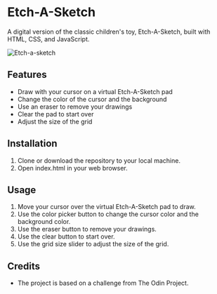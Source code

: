 # Etch-A-Sketch
A digital version of the classic children's toy, Etch-A-Sketch, built with HTML, CSS, and JavaScript.

![Etch-a-sketch](https://user-images.githubusercontent.com/94430516/231735629-2ce5dd8b-cd55-4946-aa58-7b5a59f19465.png)


## **Features**
 - Draw with your cursor on a virtual Etch-A-Sketch pad
 - Change the color of the cursor and the background
 - Use an eraser to remove your drawings
 - Clear the pad to start over
 - Adjust the size of the grid
## **Installation**
 1. Clone or download the repository to your local machine.
 2. Open index.html in your web browser.
## **Usage**
 1. Move your cursor over the virtual Etch-A-Sketch pad to draw.
 2. Use the color picker button to change the cursor color and the background color.
 3. Use the eraser button to remove your drawings.
 4. Use the clear button to start over.
 5. Use the grid size slider to adjust the size of the grid.
## **Credits**
 - The project is based on a challenge from The Odin Project.
